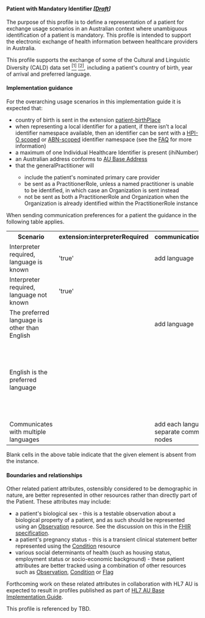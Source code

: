 #### Patient with Mandatory Identifier *[[Draft](http://hl7.org/fhir/r4/valueset-publication-status.html)]*
The purpose of this profile is to define a representation of a patient for exchange usage scenarios in an Australian context where unambiguous identification of a patient is mandatory. This profile is intended to support the electronic exchange of health information between healthcare providers in Australia.

This profile supports the exchange of some of the Cultural and Linguistic Diversity (CALD) data set [<sup>[1]</sup>](https://www.abs.gov.au/AUSSTATS/abs@.nsf/Latestproducts/1289.0Main%20Features11999) [<sup>[2]</sup>](https://meteor.aihw.gov.au/content/index.phtml/itemId/491352), including a patient's country of birth, year of arrival and preferred language.

#### Implementation guidance
For the overarching usage scenarios in this implementation guide it is expected that:
<ul>
  <li>country of birth is sent in the extension <a href="http://hl7.org/fhir/R4/extension-patient-birthplace.html">patient-birthPlace</a></li>
  <li>when representing a local identifier for a patient, if there isn’t a local identifier namespace available, then an identifier can be sent with a <a href="http://ns.electronichealth.net.au/id/hpio-scoped/service-provider-individual/1.0/index.html">HPI-O scoped</a> or <a href="http://ns.electronichealth.net.au/id/abn-scoped/service-provider-individual/1.0/index.html">ABN-scoped</a> identifier namespace (see the <a href="https://github.com/AuDigitalHealth/ci-fhir-r4/wiki/Frequently-Asked-Questions">FAQ</a> for more information)</li>
  <li>a maximum of one Individual Healthcare Identifier is present (ihiNumber)</li>
  <li>an Australian address conforms to <a href="http://build.fhir.org/ig/hl7au/au-fhir-base/StructureDefinition-au-address.html">AU Base Address</a></li>
  <li>that the generalPractitioner will</li>
    <ul>
	  <li>include the patient's nominated primary care provider</li>
      <li>be sent as a PractitionerRole, unless a named practitioner is unable to be identified, in which case an Organization is sent instead</li>
       <li>not be sent as both a PractitionerRole and Organization when the Organization is already identified within the PractitionerRole instance</li>
	</ul>   
</ul>

When sending communication preferences for a patient the guidance in the following table applies.
<table class="list" style="width:100%">
    <colgroup>
       <col span="1" style="width: 20%;">
       <col span="1" style="width: 20%;">
       <col span="1" style="width: 18%;">
       <col span="1" style="width: 18%;">
       <col span="1" style="width: 24%;">
    </colgroup>
	<tbody>
      <tr>
        <th>Scenario</th>
        <th>extension:interpreterRequired</th>
        <th>communication.language</th>
        <th>communication.preferred</th>
		<th>Notes</th>
      </tr>
      <tr>
        <td>Interpreter required, language is known</td>
        <td>'true'</td>
        <td>add language</td>
        <td>'true'</td>
        <td></td>
      </tr>
      <tr>
        <td>Interpreter required, language not known</td>
        <td>'true'</td>
        <td></td>
        <td></td>
        <td></td>
      </tr>
      <tr>
        <td>The preferred language is other than English</td>
        <td></td>
        <td>add language</td>
        <td>'true'</td>
        <td></td>
      </tr>
      <tr>
        <td>English is the preferred language</td>
        <td></td>
        <td></td>
        <td></td>
        <td>The <a href="http://hl7.org/fhir/patient-definitions.html#Patient.communication">specification</a> states "If no language is specified, this implies that the default local language is spoken."</td>
      </tr>
      <tr>
        <td>Communicates with multiple languages</td>
        <td></td>
        <td>add each language into separate communication nodes</td>
        <td></td>
        <td></td>
      </tr>
    </tbody>
</table>
Blank cells in the above table indicate that the given element is absent from the instance.

#### Boundaries and relationships
Other related patient attributes, ostensibly considered to be demographic in nature, are better represented in other resources rather than directly part of the Patient. These attributes may include:
* a patient's biological sex - this is a testable observation about a biological property of a patient, and as such should be represented using an [Observation](http://hl7.org/fhir/observation.html) resource. See the discussion on this in the [FHIR specification](http://hl7.org/fhir/patient.html#gender). 
* a patient's pregnancy status - this is a transient clinical statement better represented using the [Condition](http://hl7.org/fhir/condition.html) resource
* various social determinants of health (such as housing status, employment status or socio-economic background) - these patient attributes are better tracked using a combination of other resources such as [Observation](http://hl7.org/fhir/observation.html), [Condition](http://hl7.org/fhir/condition.html) or [Flag](http://hl7.org/fhir/flag.html)

Forthcoming work on these related attributes in collaboration with HL7 AU is expected to result in profiles published as part of [HL7 AU Base Implementation Guide](http://build.fhir.org/ig/hl7au/au-fhir-base/index.html).

This profile is referenced by TBD.